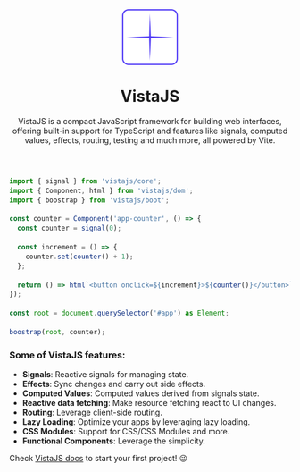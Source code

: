 <header>
  <img style="margin: 0 auto; display: block" src="assets/vistajs-logo.svg" alt="VistaJS" width="100" />
  <h1 style="text-align: center">VistaJS</h1>
  <p style="text-align: center">VistaJS is a compact JavaScript framework for building web interfaces, offering built-in support for TypeScript and features like signals, computed values, effects, routing, testing and much more, all powered by Vite.</p>
</header>

```typescript
import { signal } from 'vistajs/core';
import { Component, html } from 'vistajs/dom';
import { boostrap } from 'vistajs/boot';

const counter = Component('app-counter', () => {
  const counter = signal(0);

  const increment = () => {
    counter.set(counter() + 1);
  };

  return () => html`<button onclick=${increment}>${counter()}</button>`;
});

const root = document.querySelector('#app') as Element;

boostrap(root, counter);
```

### Some of VistaJS features:

- **Signals**: Reactive signals for managing state.
- **Effects**: Sync changes and carry out side effects.
- **Computed Values**: Computed values derived from signals state.
- **Reactive data fetching**: Make resource fetching react to UI changes.
- **Routing**: Leverage client-side routing.
- **Lazy Loading**: Optimize your apps by leveraging lazy loading.
- **CSS Modules**: Support for CSS/CSS Modules and more.
- **Functional Components**: Leverage the simplicity.

Check [VistaJS docs](https://vistajs.gitbook.io/home/quickstart) to start your first project! 😉
